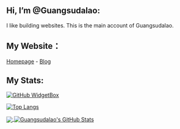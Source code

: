 ## Hi, I’m @Guangsudalao:
I like building websites.
This is the main account of Guangsudalao.

## My Website：

[Homepage](https://www.dlya.top) - [Blog](https://blog.dlya.top)

## My Stats:

[![GitHub WidgetBox](https://github-widgetbox.vercel.app/api/profile?username=Guangsudalao&data=followers,repositories,stars)](https://github.com/Jurredr/github-widgetbox)

[![Top Langs](https://github-readme-stats.vercel.app/api/top-langs/?username=Guangsudalao&layout=compact)](https://github.com/Guangsudalao/Guangsudalao)

<a href="https://github.com/Guangsudalao/Guangsudalao">
  <img align="center" src="https://github-readme-stats.vercel.app/api/top-langs/?username=Guangsudalao&hide=java,html,tex&title_color=ffffff&text_color=c9cacc&icon_color=2bbc8a&bg_color=1d1f21&langs_count=3" />
</a>
<a href="https://github.com/Guangsudalao/Guangsudalao">
  <img align="center" src="https://github-readme-stats.vercel.app/api?username=Guangsudalao&show_icons=true&line_height=27&count_private=true&title_color=ffffff&text_color=c9cacc&icon_color=2bbc8a&bg_color=1d1f21" alt="Guangsudalao's GitHub Stats" />
</a>
